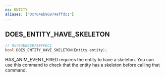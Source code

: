 ```yaml
---
ns: ENTITY
aliases: ["0x764eb96874effdc1"]
---
```

## DOES_ENTITY_HAVE_SKELETON

```c
// 0x764EB96874EFFDC1
bool DOES_ENTITY_HAVE_SKELETON(Entity entity);
```

HAS_ANIM_EVENT_FIRED requires the entity to have a skeleton. You can use this command to check that the entity has a skeleton before calling that command.

